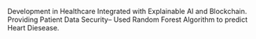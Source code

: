 Development in Healthcare Integrated with Explainable AI and Blockchain.
Providing Patient Data Security– Used Random Forest Algorithm to predict Heart Diesease. 
  
